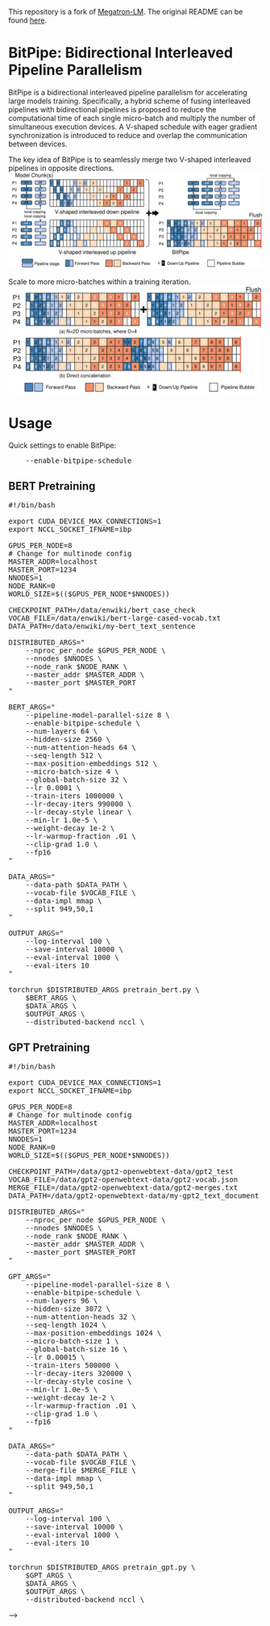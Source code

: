This repository is a fork of [Megatron-LM](https://github.com/NVIDIA/Megatron-LM). The original README can be found [here](https://github.com/NVIDIA/Megatron-LM?tab=readme-ov-file#readme).

# BitPipe: Bidirectional Interleaved Pipeline Parallelism

BitPipe is a bidirectional interleaved pipeline parallelism for accelerating large models training. Specifically, a hybrid scheme of fusing interleaved pipelines with bidirectional pipelines is proposed to reduce the computational time of each single micro-batch and multiply the number of simultaneous execution devices. A V-shaped schedule with eager
gradient synchronization is introduced to reduce and overlap the communication between devices. 

The key idea of BitPipe is to seamlessly merge two V-shaped interleaved pipelines in opposite directions.
![image](https://github.com/wuhouming/BitPipe/blob/main/docs/BitPipe_images/BitPipe-v.svg)

Scale to more micro-batches within a training iteration.
![image](https://github.com/wuhouming/BitPipe/blob/main/docs/BitPipe_images/scale-moreb.svg)

# Usage
Quick settings to enable BitPipe:
<pre>
    --enable-bitpipe-schedule 
</pre>

## BERT Pretraining
<pre>
#!/bin/bash

export CUDA_DEVICE_MAX_CONNECTIONS=1
export NCCL_SOCKET_IFNAME=ibp
  
GPUS_PER_NODE=8
# Change for multinode config
MASTER_ADDR=localhost
MASTER_PORT=1234
NNODES=1
NODE_RANK=0
WORLD_SIZE=$(($GPUS_PER_NODE*$NNODES))

CHECKPOINT_PATH=/data/enwiki/bert_case_check
VOCAB_FILE=/data/enwiki/bert-large-cased-vocab.txt
DATA_PATH=/data/enwiki/my-bert_text_sentence

DISTRIBUTED_ARGS="
    --nproc_per_node $GPUS_PER_NODE \
    --nnodes $NNODES \
    --node_rank $NODE_RANK \
    --master_addr $MASTER_ADDR \
    --master_port $MASTER_PORT
"

BERT_ARGS="
    --pipeline-model-parallel-size 8 \
    --enable-bitpipe-schedule \
    --num-layers 64 \
    --hidden-size 2560 \
    --num-attention-heads 64 \
    --seq-length 512 \
    --max-position-embeddings 512 \
    --micro-batch-size 4 \
    --global-batch-size 32 \
    --lr 0.0001 \
    --train-iters 1000000 \
    --lr-decay-iters 990000 \
    --lr-decay-style linear \
    --min-lr 1.0e-5 \
    --weight-decay 1e-2 \
    --lr-warmup-fraction .01 \
    --clip-grad 1.0 \
    --fp16
"

DATA_ARGS="
    --data-path $DATA_PATH \
    --vocab-file $VOCAB_FILE \
    --data-impl mmap \
    --split 949,50,1
"

OUTPUT_ARGS="
    --log-interval 100 \
    --save-interval 10000 \
    --eval-interval 1000 \
    --eval-iters 10
"

torchrun $DISTRIBUTED_ARGS pretrain_bert.py \
    $BERT_ARGS \
    $DATA_ARGS \
    $OUTPUT_ARGS \
    --distributed-backend nccl \
</pre>
## GPT Pretraining

<pre>
#!/bin/bash

export CUDA_DEVICE_MAX_CONNECTIONS=1
export NCCL_SOCKET_IFNAME=ibp

GPUS_PER_NODE=8
# Change for multinode config
MASTER_ADDR=localhost
MASTER_PORT=1234
NNODES=1
NODE_RANK=0
WORLD_SIZE=$(($GPUS_PER_NODE*$NNODES))

CHECKPOINT_PATH=/data/gpt2-openwebtext-data/gpt2_test
VOCAB_FILE=/data/gpt2-openwebtext-data/gpt2-vocab.json
MERGE_FILE=/data/gpt2-openwebtext-data/gpt2-merges.txt
DATA_PATH=/data/gpt2-openwebtext-data/my-gpt2_text_document

DISTRIBUTED_ARGS="
    --nproc_per_node $GPUS_PER_NODE \
    --nnodes $NNODES \
    --node_rank $NODE_RANK \
    --master_addr $MASTER_ADDR \
    --master_port $MASTER_PORT
"

GPT_ARGS="
    --pipeline-model-parallel-size 8 \
    --enable-bitpipe-schedule \
    --num-layers 96 \
    --hidden-size 3072 \
    --num-attention-heads 32 \
    --seq-length 1024 \
    --max-position-embeddings 1024 \
    --micro-batch-size 1 \
    --global-batch-size 16 \
    --lr 0.00015 \
    --train-iters 500000 \
    --lr-decay-iters 320000 \
    --lr-decay-style cosine \
    --min-lr 1.0e-5 \
    --weight-decay 1e-2 \
    --lr-warmup-fraction .01 \
    --clip-grad 1.0 \
    --fp16
"

DATA_ARGS="
    --data-path $DATA_PATH \
    --vocab-file $VOCAB_FILE \
    --merge-file $MERGE_FILE \
    --data-impl mmap \
    --split 949,50,1
"

OUTPUT_ARGS="
    --log-interval 100 \
    --save-interval 10000 \
    --eval-interval 1000 \
    --eval-iters 10
"

torchrun $DISTRIBUTED_ARGS pretrain_gpt.py \
    $GPT_ARGS \
    $DATA_ARGS \
    $OUTPUT_ARGS \
    --distributed-backend nccl \
</pre>

-->


